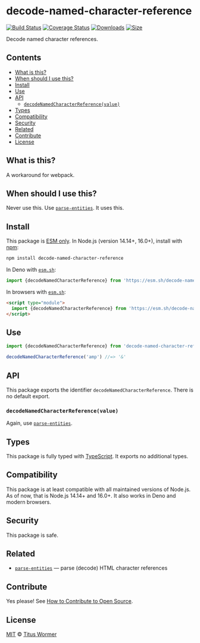 # decode-named-character-reference

[![Build Status][build-badge]][build]
[![Coverage Status][coverage-badge]][coverage]
[![Downloads][downloads-badge]][downloads]
[![Size][size-badge]][size]

Decode named character references.

## Contents

- [What is this?](#what-is-this)
- [When should I use this?](#when-should-i-use-this)
- [Install](#install)
- [Use](#use)
- [API](#api)
  - [`decodeNamedCharacterReference(value)`](#decodenamedcharacterreferencevalue)
- [Types](#types)
- [Compatibility](#compatibility)
- [Security](#security)
- [Related](#related)
- [Contribute](#contribute)
- [License](#license)

## What is this?

A workaround for webpack.

## When should I use this?

Never use this.
Use [`parse-entities`][parse-entities].
It uses this.

## Install

This package is [ESM only][esm].
In Node.js (version 14.14+, 16.0+), install with [npm][]:

```sh
npm install decode-named-character-reference
```

In Deno with [`esm.sh`][esmsh]:

```js
import {decodeNamedCharacterReference} from 'https://esm.sh/decode-named-character-reference@1'
```

In browsers with [`esm.sh`][esmsh]:

```html
<script type="module">
  import {decodeNamedCharacterReference} from 'https://esm.sh/decode-named-character-reference@1?bundle'
</script>
```

## Use

```js
import {decodeNamedCharacterReference} from 'decode-named-character-reference'

decodeNamedCharacterReference('amp') //=> '&'
```

## API

This package exports the identifier `decodeNamedCharacterReference`.
There is no default export.

### `decodeNamedCharacterReference(value)`

Again, use [`parse-entities`][parse-entities].

## Types

This package is fully typed with [TypeScript][].
It exports no additional types.

## Compatibility

This package is at least compatible with all maintained versions of Node.js.
As of now, that is Node.js 14.14+ and 16.0+.
It also works in Deno and modern browsers.

## Security

This package is safe.

## Related

- [`parse-entities`][parse-entities]
  — parse (decode) HTML character references

## Contribute

Yes please!
See [How to Contribute to Open Source][contribute].

## License

[MIT][license] © [Titus Wormer][author]

<!-- Definitions -->

[author]: https://wooorm.com

[build]: https://github.com/wooorm/decode-named-character-reference/actions

[build-badge]: https://github.com/wooorm/decode-named-character-reference/workflows/main/badge.svg

[contribute]: https://opensource.guide/how-to-contribute/

[coverage]: https://codecov.io/github/wooorm/decode-named-character-reference

[coverage-badge]: https://img.shields.io/codecov/c/github/wooorm/decode-named-character-reference.svg

[downloads]: https://www.npmjs.com/package/decode-named-character-reference

[downloads-badge]: https://img.shields.io/npm/dm/decode-named-character-reference.svg

[esm]: https://gist.github.com/sindresorhus/a39789f98801d908bbc7ff3ecc99d99c

[esmsh]: https://esm.sh

[license]: license

[npm]: https://docs.npmjs.com/cli/install

[parse-entities]: https://github.com/wooorm/parse-entities

[size]: https://bundlephobia.com/result?p=decode-named-character-reference

[size-badge]: https://img.shields.io/bundlephobia/minzip/decode-named-character-reference.svg

[typescript]: https://www.typescriptlang.org
